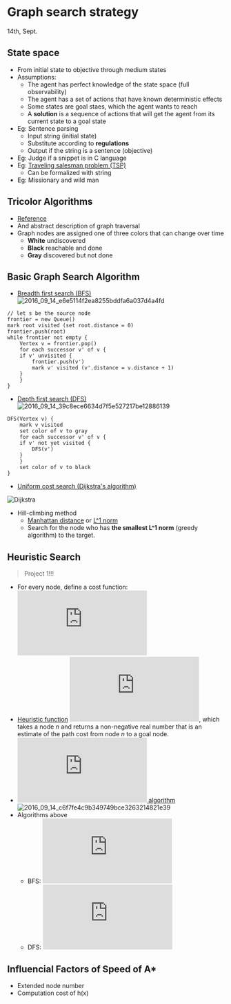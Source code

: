 # Graph search strategy
14th, Sept.

## State space
+ From initial state to objective through medium states
+ Assumptions:
	* The agent has perfect knowledge of the state space (full observability)
	* The agent has a set of actions that have known deterministic effects
	* Some states are goal staes, which the agent wants to reach
	* A **solution** is a sequence of actions that will get the agent from its current state to a goal state
+ Eg: Sentence parsing
	* Input string (initial state)
	* Substitute according to **regulations**
	* Output if the string is a sentence (objective)
+ Eg: Judge if a snippet is in C language
+ Eg: [Traveling salesman problem (TSP)](https://en.wikipedia.org/wiki/Travelling_salesman_problem)
	* Can be formalized with string
+ Eg: Missionary and wild man

## Tricolor Algorithms
* [Reference](http://www.cs.cornell.edu/courses/cs2112/2012sp/lectures/lec24/lec24-12sp.html)
* And abstract description of graph traversal
* Graph nodes are assigned one of three colors that can change over time
	* **White** undiscovered
	* **Black** reachable and done
	* **Gray** discovered but not done

## Basic Graph Search Algorithm
+ [Breadth first search (BFS)](https://en.wikipedia.org/wiki/Breadth-first_search)
![2016_09_14_e6e5114f2ea8255bddfa6a037d4a4fd](http://oa5omjl18.bkt.clouddn.com/2016_09_14_e6e5114f2ea8255bddfa6a037d4a4fd.png "BFS for shortest path")

```
// let s be the source node
frontier = new Queue()
mark root visited (set root.distance = 0)
frontier.push(root)
while frontier not empty {
    Vertex v = frontier.pop()
    for each successor v' of v {
	if v' unvisited {
	    frontier.push(v')
	    mark v' visited (v'.distance = v.distance + 1)
	}
    }
}
```

+ [Depth first search (DFS)](https://en.wikipedia.org/wiki/Depth-first_search)
![2016_09_14_39c8ece6634d7f5e527217be12886139](http://oa5omjl18.bkt.clouddn.com/2016_09_14_39c8ece6634d7f5e527217be12886139.png "DFS shortest path")

```
DFS(Vertex v) {
    mark v visited
    set color of v to gray
    for each successor v' of v {
	if v' not yet visited {
	    DFS(v')
	}
    }
    set color of v to black
}
```

+ [Uniform cost search (Dijkstra's algorithm)](https://en.wikipedia.org/wiki/Dijkstra%27s_algorithm)

![Dijkstra](https://upload.wikimedia.org/wikipedia/commons/5/57/Dijkstra_Animation.gif "Dijkstra's algorithm")
+ Hill-climbing method
	* [Manhattan distance](https://en.wiktionary.org/wiki/Manhattan_distance) or [L^1 norm](http://mathworld.wolfram.com/L1-Norm.html)
	* Search for the node who has **the smallest L^1 norm** (greedy algorithm) to the target.

## Heuristic Search

> Project 1!!!

* For every node, define a cost function:
	![equation](http://latex.codecogs.com/svg.latex?f%28n%29%20%3D%20g%28n%29%2Bh%28n%29)
* [Heuristic function](http://artint.info/html/ArtInt_56.html)
![equation](http://latex.codecogs.com/svg.latex?h%28n%29), which takes a node *n* and returns a non-negative real number that is an estimate of the path cost from node *n* to a goal node.
* [![equation](http://latex.codecogs.com/svg.latex?A%5E%2A) algorithm](http://artint.info/html/ArtInt_57.html)
![2016_09_14_c6f7fe4c9b349749bce3263214821e39](http://oa5omjl18.bkt.clouddn.com/2016_09_14_c6f7fe4c9b349749bce3263214821e39.png "A^* algorithm")
* Algorithms above
	+ BFS: ![equation](http://latex.codecogs.com/svg.latex?h%28n%29%20%3D%200%2C%20g%28n%29%20%3D%20d%28n%29)
	+ DFS: ![equation](http://latex.codecogs.com/svg.latex?h%28n%29%20%3D%20%5Cinf%2C%20g%28n%29%20%3D%200%2C%20f%28n%29%20%3D%20h%28n%29)

## Influencial Factors of Speed of A*
* Extended node number
* Computation cost of h(x)
